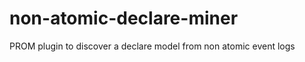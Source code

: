 non-atomic-declare-miner
========================

PROM plugin to discover a declare model from non atomic event logs

